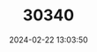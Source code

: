 ---
title: "30340"
category: "Albizia suluensis"
draft: false
date: 2024-02-22 13:03:50
languages:
  Zulu: ["Ngwebunkulu"]
  Afrikaans: ["Zoeloevalsdoring"]
  English: ["Zulu Albizia"]
---